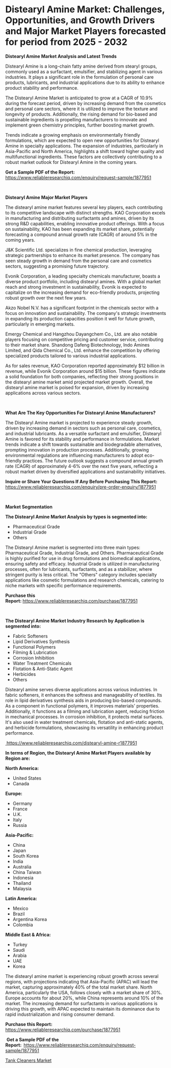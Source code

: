 <p><h1>Distearyl Amine Market: Challenges, Opportunities, and Growth Drivers and Major Market Players forecasted for period from 2025 - 2032</h1></p><p><strong>Distearyl Amine Market Analysis and Latest Trends</strong></p>
<p><p>Distearyl Amine is a long-chain fatty amine derived from stearyl groups, commonly used as a surfactant, emulsifier, and stabilizing agent in various industries. It plays a significant role in the formulation of personal care products, lubricants, and industrial applications due to its ability to enhance product stability and performance.</p><p>The Distearyl Amine Market is anticipated to grow at a CAGR of 10.9% during the forecast period, driven by increasing demand from the cosmetics and personal care sectors, where it is utilized to improve the texture and longevity of products. Additionally, the rising demand for bio-based and sustainable ingredients is propelling manufacturers to innovate and implement green chemistry principles, further boosting market growth. </p><p>Trends indicate a growing emphasis on environmentally friendly formulations, which are expected to open new opportunities for Distearyl Amine in specialty applications. The expansion of industries, particularly in Asia-Pacific and North America, highlights a shift toward higher quality and multifunctional ingredients. These factors are collectively contributing to a robust market outlook for Distearyl Amine in the coming years.</p></p>
<p><strong>Get a Sample PDF of the Report:&nbsp;</strong> <a href="https://www.reliableresearchiq.com/enquiry/request-sample/1877951?utm_campaign=2224&utm_medium=2&utm_source=Github&utm_content=ia&utm_term=31012025&utm_id=distearyl-amine">https://www.reliableresearchiq.com/enquiry/request-sample/1877951</a></p>
<p>&nbsp;</p>
<p><strong>Distearyl Amine Major Market Players</strong></p>
<p><p>The distearyl amine market features several key players, each contributing to its competitive landscape with distinct strengths. KAO Corporation excels in manufacturing and distributing surfactants and amines, driven by its strong R&D capabilities, enabling innovative product offerings. With a focus on sustainability, KAO has been expanding its market share, potentially forecasting a compound annual growth rate (CAGR) of around 5% in the coming years.</p><p>J&K Scientific Ltd. specializes in fine chemical production, leveraging strategic partnerships to enhance its market presence. The company has seen steady growth in demand from the personal care and cosmetics sectors, suggesting a promising future trajectory.</p><p>Evonik Corporation, a leading specialty chemicals manufacturer, boasts a diverse product portfolio, including distearyl amines. With a global market reach and strong investment in sustainability, Evonik is expected to capitalize on the increasing demand for eco-friendly products, projecting robust growth over the next few years.</p><p>Akzo Nobel N.V. has a significant footprint in the chemicals sector with a focus on innovation and sustainability. The company's strategic investments in expanding its production capacities position it well for future growth, particularly in emerging markets.</p><p>Emergy Chemical and Hangzhou Dayangchem Co., Ltd. are also notable players focusing on competitive pricing and customer service, contributing to their market share. Shandong Dafeng Biotechnology, Indo Amines Limited, and Qida Chemical Co., Ltd. enhance the competition by offering specialized products tailored to various industrial applications.</p><p>As for sales revenue, KAO Corporation reported approximately $12 billion in revenue, while Evonik Corporation around $15 billion. These figures indicate a solid foundation for both companies, reflecting their strong positions in the distearyl amine market amid projected market growth. Overall, the distearyl amine market is poised for expansion, driven by increasing applications across various sectors.</p></p>
<p>&nbsp;</p>
<p><strong>What Are The Key Opportunities For Distearyl Amine Manufacturers?</strong></p>
<p><p>The Distearyl Amine market is projected to experience steady growth, driven by increasing demand in sectors such as personal care, cosmetics, and industrial lubricants. As a versatile surfactant and emulsifier, Distearyl Amine is favored for its stability and performance in formulations. Market trends indicate a shift towards sustainable and biodegradable alternatives, prompting innovation in production processes. Additionally, growing environmental regulations are influencing manufacturers to adopt eco-friendly practices. The future outlook suggests a compound annual growth rate (CAGR) of approximately 4-6% over the next five years, reflecting a robust market driven by diversified applications and sustainability initiatives.</p></p>
<p><strong>Inquire or Share Your Questions If Any Before Purchasing This Report:</strong> <a href="https://www.reliableresearchiq.com/enquiry/pre-order-enquiry/1877951?utm_campaign=2224&utm_medium=2&utm_source=Github&utm_content=ia&utm_term=31012025&utm_id=distearyl-amine">https://www.reliableresearchiq.com/enquiry/pre-order-enquiry/1877951</a></p>
<p>&nbsp;</p>
<p><strong>Market Segmentation</strong></p>
<p><strong>The Distearyl Amine Market Analysis by types is segmented into:</strong></p>
<p><ul><li>Pharmaceutical Grade</li><li>Industrial Grade</li><li>Others</li></ul></p>
<p><p>The Distearyl Amine market is segmented into three main types: Pharmaceutical Grade, Industrial Grade, and Others. Pharmaceutical Grade is highly purified for use in drug formulations and biomedical applications, ensuring safety and efficacy. Industrial Grade is utilized in manufacturing processes, often for lubricants, surfactants, and as a stabilizer, where stringent purity is less critical. The "Others" category includes specialty applications like cosmetic formulations and research chemicals, catering to niche markets with specific performance requirements.</p></p>
<p><strong>Purchase this Report:&nbsp;</strong><a href="https://www.reliableresearchiq.com/purchase/1877951?utm_campaign=2224&utm_medium=2&utm_source=Github&utm_content=ia&utm_term=31012025&utm_id=distearyl-amine">https://www.reliableresearchiq.com/purchase/1877951</a></p>
<p>&nbsp;</p>
<p><strong>The Distearyl Amine Market Industry Research by Application is segmented into:</strong></p>
<p><ul><li>Fabric Softeners</li><li>Lipid Derivatives Synthesis</li><li>Functional Polymers</li><li>Filming & Lubrication</li><li>Corrosion Inhibition</li><li>Water Treatment Chemicals</li><li>Flotation & Anti-Static Agent</li><li>Herbicides</li><li>Others</li></ul></p>
<p><p>Distearyl amine serves diverse applications across various industries. In fabric softeners, it enhances the softness and manageability of textiles. Its role in lipid derivatives synthesis aids in producing bio-based compounds. As a component in functional polymers, it improves materials' properties. Additionally, it functions as a filming and lubrication agent, reducing friction in mechanical processes. In corrosion inhibition, it protects metal surfaces. It's also used in water treatment chemicals, flotation and anti-static agents, and herbicide formulations, showcasing its versatility in enhancing product performance.</p></p>
<p><a href="https://www.reliableresearchiq.com/distearyl-amine-r1877951?utm_campaign=2224&utm_medium=2&utm_source=Github&utm_content=ia&utm_term=31012025&utm_id=distearyl-amine">&nbsp;https://www.reliableresearchiq.com/distearyl-amine-r1877951</a></p>
<p><strong>In terms of Region, the Distearyl Amine Market Players available by Region are:</strong></p>
<p>
    <p> <strong> North America: </strong>
        <ul>
            <li>United States</li>
            <li>Canada</li>
        </ul>
        </p> 
    <p> <strong> Europe: </strong>
        <ul>
            <li>Germany</li>
            <li>France</li>
            <li>U.K.</li>
            <li>Italy</li>
            <li>Russia</li>
        </ul>
        </p> 
    <p> <strong> Asia-Pacific: </strong>
        <ul>
            <li>China</li>
            <li>Japan</li>
            <li>South Korea</li>
            <li>India</li>
            <li>Australia</li>
            <li>China Taiwan</li>
            <li>Indonesia</li>
            <li>Thailand</li>
            <li>Malaysia</li>
        </ul>
        </p> 
    <p> <strong> Latin America: </strong>
        <ul>
            <li>Mexico</li>
            <li>Brazil</li>
            <li>Argentina Korea</li>
            <li>Colombia</li>
        </ul>
        </p> 
    <p> <strong> Middle East & Africa: </strong>
        <ul>
            <li>Turkey</li>
            <li>Saudi</li>
            <li>Arabia</li>
            <li>UAE</li>
            <li>Korea</li>
        </ul>
    </p>
    </p>
<p><p>The distearyl amine market is experiencing robust growth across several regions, with projections indicating that Asia-Pacific (APAC) will lead the market, capturing approximately 40% of the total market share. North America, particularly the USA, follows closely with a market share of 30%. Europe accounts for about 20%, while China represents around 10% of the market. The increasing demand for surfactants in various applications is driving this growth, with APAC expected to maintain its dominance due to rapid industrialization and rising consumer demand.</p></p>
<p><strong>Purchase this Report: </strong><a href="https://www.reliableresearchiq.com/purchase/1877951?utm_campaign=2224&utm_medium=2&utm_source=Github&utm_content=ia&utm_term=31012025&utm_id=distearyl-amine">https://www.reliableresearchiq.com/purchase/1877951</a></p>
<p>&nbsp;<strong>Get a Sample PDF of the Report:&nbsp;&nbsp;</strong><a href="https://www.reliableresearchiq.com/enquiry/request-sample/1877951?utm_campaign=2224&utm_medium=2&utm_source=Github&utm_content=ia&utm_term=31012025&utm_id=distearyl-amine">https://www.reliableresearchiq.com/enquiry/request-sample/1877951</a></p>
<p><strong></strong></p>
<p><p><a href="https://github.com/bensemilia864/Market-Research-Report-List-1/blob/main/tank-cleaners-market.md?utm_campaign=2224&utm_medium=2&utm_source=Github&utm_content=ia&utm_term=31012025&utm_id=distearyl-amine">Tank Cleaners Market</a></p></p>